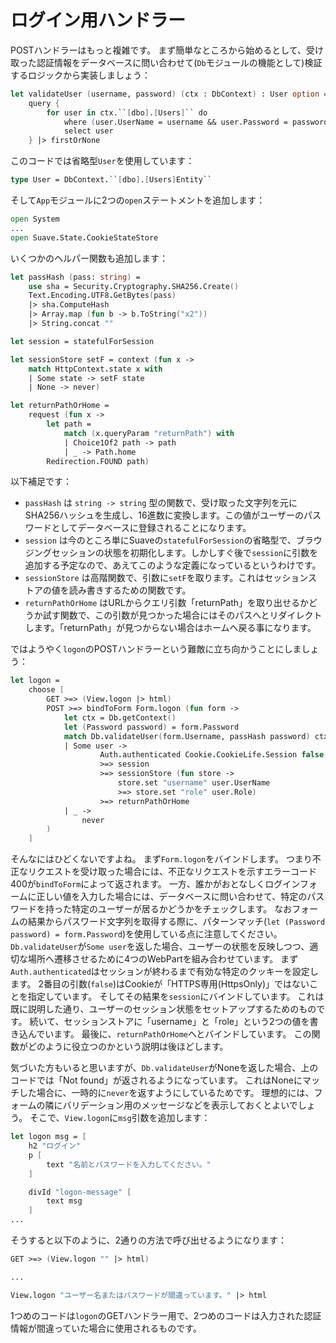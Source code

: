 # ログイン用ハンドラー

POSTハンドラーはもっと複雑です。
まず簡単なところから始めるとして、受け取った認証情報をデータベースに問い合わせて(`Db`モジュールの機能として)検証するロジックから実装しましょう：

```fsharp
let validateUser (username, password) (ctx : DbContext) : User option =
    query {
        for user in ctx.``[dbo].[Users]`` do
            where (user.UserName = username && user.Password = password)
            select user
    } |> firstOrNone
```

このコードでは省略型`User`を使用しています：

```fsharp
type User = DbContext.``[dbo].[Users]Entity``
```

そして`App`モジュールに2つの`open`ステートメントを追加します：

```fsharp
open System
...
open Suave.State.CookieStateStore
```

いくつかのヘルパー関数も追加します：

```fsharp
let passHash (pass: string) =
    use sha = Security.Cryptography.SHA256.Create()
    Text.Encoding.UTF8.GetBytes(pass)
    |> sha.ComputeHash
    |> Array.map (fun b -> b.ToString("x2"))
    |> String.concat ""

let session = statefulForSession

let sessionStore setF = context (fun x ->
    match HttpContext.state x with
    | Some state -> setF state
    | None -> never)

let returnPathOrHome = 
    request (fun x -> 
        let path = 
            match (x.queryParam "returnPath") with
            | Choice1Of2 path -> path
            | _ -> Path.home
        Redirection.FOUND path)
```

以下補足です：

- `passHash` は `string -> string` 型の関数で、受け取った文字列を元にSHA256ハッシュを生成し、16進数に変換します。この値がユーザーのパスワードとしてデータベースに登録されることになります。
- `session` は今のところ単にSuaveの`statefulForSession`の省略型で、ブラウジングセッションの状態を初期化します。しかしすぐ後で`session`に引数を追加する予定なので、あえてこのような定義になっているというわけです。
- `sessionStore` は高階関数で、引数に`setF`を取ります。これはセッションストアの値を読み書きするための関数です。
- `returnPathOrHome` はURLからクエリ引数「returnPath」を取り出せるかどうか試す関数で、この引数が見つかった場合にはそのパスへとリダイレクトします。「returnPath」が見つからない場合はホームへ戻る事になります。

ではようやく`logon`のPOSTハンドラーという難敵に立ち向かうことにしましょう：

```fsharp
let logon =
    choose [
        GET >=> (View.logon |> html)
        POST >=> bindToForm Form.logon (fun form ->
            let ctx = Db.getContext()
            let (Password password) = form.Password
            match Db.validateUser(form.Username, passHash password) ctx with
            | Some user ->
                    Auth.authenticated Cookie.CookieLife.Session false 
                    >=> session
                    >=> sessionStore (fun store ->
                        store.set "username" user.UserName
                        >=> store.set "role" user.Role)
                    >=> returnPathOrHome
            | _ ->
                never
        )
    ]
```

そんなにはひどくないですよね。
まず`Form.logon`をバインドします。
つまり不正なリクエストを受け取った場合には、不正なリクエストを示すエラーコード400が`bindToForm`によって返されます。
一方、誰かがおとなしくログインフォームに正しい値を入力した場合には、データベースに問い合わせて、特定のパスワードを持った特定のユーザーが居るかどうかをチェックします。
なおフォームの結果からパスワード文字列を取得する際に、パターンマッチ(`let (Password password) = form.Password`)を使用している点に注意してください。
`Db.validateUser`が`Some user`を返した場合、ユーザーの状態を反映しつつ、適切な場所へ遷移させるために4つのWebPartを組み合わせています。
まず`Auth.authenticated`はセッションが終わるまで有効な特定のクッキーを設定します。
2番目の引数(`false`)はCookieが「HTTPS専用(HttpsOnly)」ではないことを指定しています。
そしてその結果を`session`にバインドしています。
これは既に説明した通り、ユーザーのセッション状態をセットアップするためのものです。
続いて、セッションストアに「username」と「role」という2つの値を書き込んでいます。
最後に、`returnPathOrHome`へとバインドしています。
この関数がどのように役立つのかという説明は後ほどします。

気づいた方もいると思いますが、`Db.validateUser`がNoneを返した場合、上のコードでは「Not found」が返されるようになっています。
これはNoneにマッチした場合に、一時的に`never`を返すようにしているためです。
理想的には、フォームの隣にバリデーション用のメッセージなどを表示しておくとよいでしょう。
そこで、`View.logon`に`msg`引数を追加します：

```fsharp
let logon msg = [
    h2 "ログイン"
    p [
        text "名前とパスワードを入力してください。"
    ]

    divId "logon-message" [
        text msg
    ]
...
```

そうすると以下のように、2通りの方法で呼び出せるようになります：

```fsharp
GET >=> (View.logon "" |> html)

...

View.logon "ユーザー名またはパスワードが間違っています。" |> html
```

1つめのコードは`logon`のGETハンドラー用で、2つめのコードは入力された認証情報が間違っていた場合に使用されるものです。
